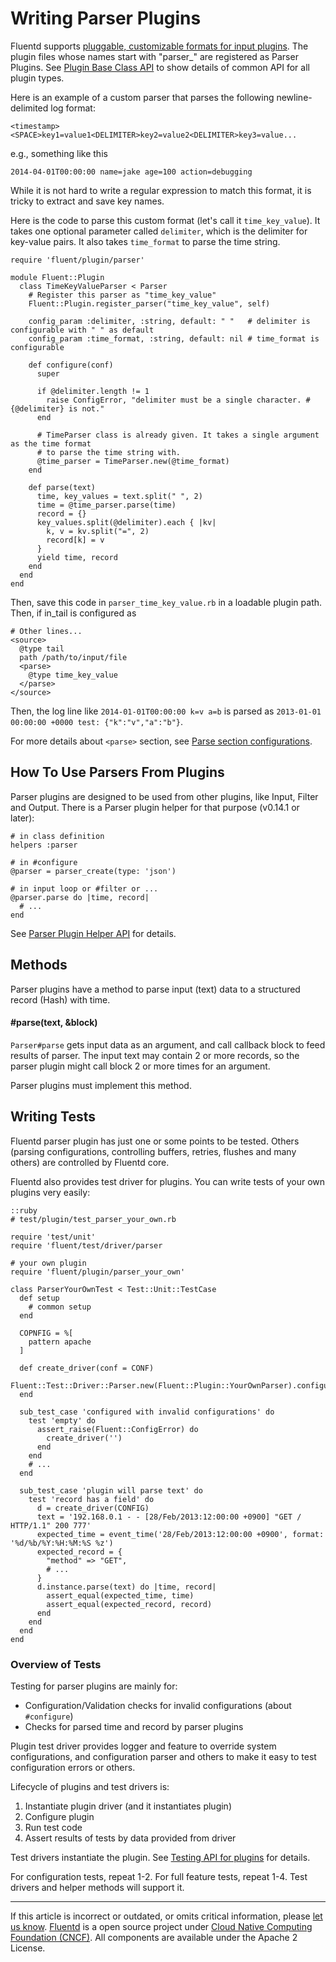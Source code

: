 # Writing Parser Plugins

Fluentd supports [pluggable, customizable formats for input
plugins](parser-plugin-overview). The plugin files whose names start
with "parser\_" are registered as Parser Plugins. See [Plugin Base Class API](/articles/api-plugin-base.md) to show details of common API for all plugin
types.

Here is an example of a custom parser that parses the following
newline-delimited log format:

``` {.CodeRay}
<timestamp><SPACE>key1=value1<DELIMITER>key2=value2<DELIMITER>key3=value...
```

e.g., something like this

``` {.CodeRay}
2014-04-01T00:00:00 name=jake age=100 action=debugging
```

While it is not hard to write a regular expression to match this format,
it is tricky to extract and save key names.

Here is the code to parse this custom format (let's call it
`time_key_value`). It takes one optional parameter called `delimiter`,
which is the delimiter for key-value pairs. It also takes `time_format`
to parse the time string.

``` {.CodeRay}
require 'fluent/plugin/parser'

module Fluent::Plugin
  class TimeKeyValueParser < Parser
    # Register this parser as "time_key_value"
    Fluent::Plugin.register_parser("time_key_value", self)

    config_param :delimiter, :string, default: " "   # delimiter is configurable with " " as default
    config_param :time_format, :string, default: nil # time_format is configurable

    def configure(conf)
      super

      if @delimiter.length != 1
        raise ConfigError, "delimiter must be a single character. #{@delimiter} is not."
      end

      # TimeParser class is already given. It takes a single argument as the time format
      # to parse the time string with.
      @time_parser = TimeParser.new(@time_format)
    end

    def parse(text)
      time, key_values = text.split(" ", 2)
      time = @time_parser.parse(time)
      record = {}
      key_values.split(@delimiter).each { |kv|
        k, v = kv.split("=", 2)
        record[k] = v
      }
      yield time, record
    end
  end
end
```

Then, save this code in `parser_time_key_value.rb` in a loadable plugin
path. Then, if in\_tail is configured as

``` {.CodeRay}
# Other lines...
<source>
  @type tail
  path /path/to/input/file
  <parse>
    @type time_key_value
  </parse>
</source>
```

Then, the log line like `2014-01-01T00:00:00 k=v a=b` is parsed as
`2013-01-01 00:00:00 +0000 test: {"k":"v","a":"b"}`.

For more details about `<parse>` section, see [Parse section configurations](/configuration/parse-section.md).


## How To Use Parsers From Plugins

Parser plugins are designed to be used from other plugins, like Input,
Filter and Output. There is a Parser plugin helper for that purpose
(v0.14.1 or later):

``` {.CodeRay}
# in class definition
helpers :parser

# in #configure
@parser = parser_create(type: 'json')

# in input loop or #filter or ...
@parser.parse do |time, record|
  # ...
end
```

See [Parser Plugin Helper API](/articles/api-plugin-helper-parser.md) for details.


## Methods

Parser plugins have a method to parse input (text) data to a structured
record (Hash) with time.

#### \#parse(text, &block)

`Parser#parse` gets input data as an argument, and call callback block
to feed results of parser. The input text may contain 2 or more records,
so the parser plugin might call block 2 or more times for an argument.

Parser plugins must implement this method.


## Writing Tests

Fluentd parser plugin has just one or some points to be tested. Others
(parsing configurations, controlling buffers, retries, flushes and many
others) are controlled by Fluentd core.

Fluentd also provides test driver for plugins. You can write tests of
your own plugins very easily:

``` {.CodeRay}
::ruby
# test/plugin/test_parser_your_own.rb

require 'test/unit'
require 'fluent/test/driver/parser

# your own plugin
require 'fluent/plugin/parser_your_own'

class ParserYourOwnTest < Test::Unit::TestCase
  def setup
    # common setup
  end

  COPNFIG = %[
    pattern apache
  ]

  def create_driver(conf = CONF)
    Fluent::Test::Driver::Parser.new(Fluent::Plugin::YourOwnParser).configure(conf)
  end

  sub_test_case 'configured with invalid configurations' do
    test 'empty' do
      assert_raise(Fluent::ConfigError) do
        create_driver('')
      end
    end
    # ...
  end

  sub_test_case 'plugin will parse text' do
    test 'record has a field' do
      d = create_driver(CONFIG)
      text = '192.168.0.1 - - [28/Feb/2013:12:00:00 +0900] "GET / HTTP/1.1" 200 777'
      expected_time = event_time('28/Feb/2013:12:00:00 +0900', format: '%d/%b/%Y:%H:%M:%S %z')
      expected_record = {
        "method" => "GET",
        # ...
      }
      d.instance.parse(text) do |time, record|
        assert_equal(expected_time, time)
        assert_equal(expected_record, record)
      end
    end
  end
end
```


### Overview of Tests

Testing for parser plugins are mainly for:

-   Configuration/Validation checks for invalid configurations (about
    `#configure`)
-   Checks for parsed time and record by parser plugins

Plugin test driver provides logger and feature to override system
configurations, and configuration parser and others to make it easy to
test configuration errors or others.

Lifecycle of plugins and test drivers is:

1.  Instantiate plugin driver (and it instantiates plugin)
2.  Configure plugin
3.  Run test code
4.  Assert results of tests by data provided from driver

Test drivers instantiate the plugin. See [Testing API for plugins](/articles/plugin-test-code.md) for details.

For configuration tests, repeat 1-2. For full feature tests, repeat 1-4.
Test drivers and helper methods will support it.


------------------------------------------------------------------------

If this article is incorrect or outdated, or omits critical information, please [let us know](https://github.com/fluent/fluentd-docs/issues?state=open).
[Fluentd](http://www.fluentd.org/) is a open source project under [Cloud Native Computing Foundation (CNCF)](https://cncf.io/). All components are available under the Apache 2 License.
